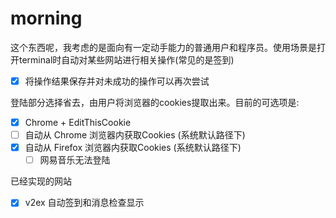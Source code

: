 # morning 
这个东西呢，我考虑的是面向有一定动手能力的普通用户和程序员。使用场景是打开terminal时自动对某些网站进行相关操作(常见的是签到)

* [x] 将操作结果保存并对未成功的操作可以再次尝试

登陆部分选择省去，由用户将浏览器的cookies提取出来。目前的可选项是:

* [x] Chrome + EditThisCookie
* [ ] 自动从 Chrome 浏览器内获取Cookies (系统默认路径下)
* [x] 自动从 Firefox 浏览器内获取Cookies (系统默认路径下)
    * [ ] 网易音乐无法登陆

已经实现的网站

* [x] v2ex 自动签到和消息检查显示

